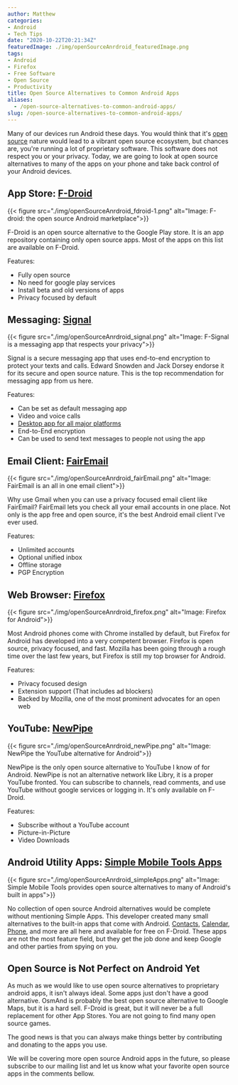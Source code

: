 ```yaml
---
author: Matthew
categories:
- Android
- Tech Tips
date: "2020-10-22T20:21:34Z"
featuredImage: ./img/openSourceAnrdroid_featuredImage.png
tags:
- Android
- Firefox
- Free Software
- Open Source
- Productivity
title: Open Source Alternatives to Common Android Apps
aliases:
  - /open-source-alternatives-to-common-android-apps/
slug: /open-source-alternatives-to-common-android-apps/
---
```


Many of our devices run Android these days. You would think that it's [open source](https://www.blog.mattlamont.com/what-is-free-and-open-source-software-foss/) nature would lead to a vibrant open source ecosystem, but chances are, you're running a lot of proprietary software. This software does not respect you or your privacy. Today, we are going to look at open source alternatives to many of the apps on your phone and take back control of your Android devices.

## App Store: [F-Droid](https://f-droid.org)

{{< figure src="./img/openSourceAnrdroid_fdroid-1.png" alt="Image: F-droid: the open source Android marketplace">}}

F-Droid is an open source alternative to the Google Play store. It is an app repository containing only open source apps. Most of the apps on this list are available on F-Droid.

Features:
*   Fully open source
*   No need for google play services
*   Install beta and old versions of apps
*   Privacy focused by default

## Messaging: [Signal](https://play.google.com/store/apps/details?id=org.thoughtcrime.securesms)

{{< figure src="./img/openSourceAnrdroid_signal.png" alt="Image: F-Signal is a messaging app that respects your privacy">}}

Signal is a secure messaging app that uses end-to-end encryption to protect your texts and calls. Edward Snowden and Jack Dorsey endorse it for its secure and open source nature. This is the top recommendation for messaging app from us here.

Features:
*   Can be set as default messaging app
*   Video and voice calls
*   [Desktop app for all major platforms](https://www.signal.org/download/)
*   End-to-End encryption
*   Can be used to send text messages to people not using the app

## Email Client: [FairEmail](https://f-droid.org/en/packages/eu.faircode.email/)

{{< figure src="./img/openSourceAnrdroid_fairEmail.png" alt="Image: FairEmail is an all in one email client">}}

Why use Gmail when you can use a privacy focused email client like FairEmail? FairEmail lets you check all your email accounts in one place. Not only is the app free and open source, it's the best Android email client I've ever used.

Features:
*   Unlimited accounts
*   Optional unified inbox
*   Offline storage
*   PGP Encryption

## Web Browser: [Firefox](https://play.google.com/store/apps/details?id=org.mozilla.firefox)

{{< figure src="./img/openSourceAnrdroid_firefox.png" alt="Image: Firefox for Android">}}

Most Android phones come with Chrome installed by default, but Firefox for Android has developed into a very competent browser. Firefox is open source, privacy focused, and fast. Mozilla has been going through a rough time over the last few years, but Firefox is still my top browser for Android.

Features:
*   Privacy focused design
*   Extension support (That includes ad blockers)
*   Backed by Mozilla, one of the most prominent advocates for an open web

## YouTube: [NewPipe](https://f-droid.org/en/packages/org.schabi.newpipe)

{{< figure src="./img/openSourceAnrdroid_newPipe.png" alt="Image: NewPipe the YouTube alternative for Android">}}

NewPipe is the only open source alternative to YouTube I know of for Android. NewPipe is not an alternative network like Libry, it is a proper YouTube fronted. You can subscribe to channels, read comments, and use YouTube without google services or logging in. It's only available on F-Droid.

Features:
*   Subscribe without a YouTube account
*   Picture-in-Picture
*   Video Downloads

## Android Utility Apps: [Simple Mobile Tools Apps](https://www.simplemobiletools.com)

{{< figure src="./img/openSourceAnrdroid_simpleApps.png" alt="Image: Simple Mobile Tools provides open source alternatives to many of Android's built in apps">}}

No collection of open source Android alternatives would be complete without mentioning Simple Apps. This developer created many small alternatives to the built-in apps that come with Android. [Contacts](https://f-droid.org/en/packages/com.simplemobiletools.contacts.pro/), [Calendar](https://f-droid.org/en/packages/com.simplemobiletools.calendar.pro/), [Phone](https://f-droid.org/en/packages/com.simplemobiletools.dialer/), and more are all here and available for free on F-Droid. These apps are not the most feature field, but they get the job done and keep Google and other parties from spying on you.

## Open Source is Not Perfect on Android Yet

As much as we would like to use open source alternatives to proprietary android apps, it isn't always ideal. Some apps just don't have a good alternative. OsmAnd is probably the best open source alternative to Google Maps, but it is a hard sell. F-Droid is great, but it will never be a full replacement for other App Stores. You are not going to find many open source games.

The good news is that you can always make things better by contributing and donating to the apps you use. 

We will be covering more open source Android apps in the future, so please subscribe to our mailing list and let us know what your favorite open source apps in the comments bellow.
